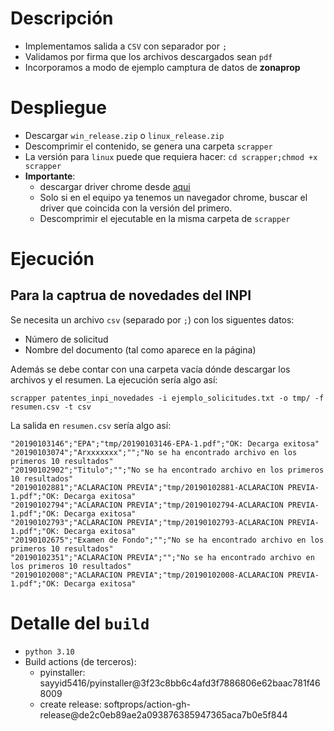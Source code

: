 # Descripción

* Implementamos salida a `CSV` con separador por `;`
* Validamos por firma que los archivos descargados sean `pdf`
* Incorporamos a modo de ejemplo camptura de datos de **zonaprop**

# Despliegue

* Descargar `win_release.zip` o `linux_release.zip`
* Descomprimir el contenido, se genera una carpeta `scrapper`
* La versión para `linux` puede que requiera hacer: `cd scrapper;chmod +x scrapper`
* **Importante**:
    - descargar driver chrome desde [aqui][chrome]
    - Solo si en el equipo ya tenemos un navegador chrome, buscar el driver que
      coincida con la versión del primero.
    - Descomprimir el ejecutable en la misma carpeta de `scrapper`


# Ejecución

## Para la captrua de novedades del **INPI**

Se necesita un archivo `csv` (separado por `;`) con los siguentes datos:

* Número de solicitud
* Nombre del documento (tal como aparece en la página)

Además se debe contar con una carpeta vacía dónde descargar los archivos y el
resumen. La ejecución sería algo así:

    scrapper patentes_inpi_novedades -i ejemplo_solicitudes.txt -o tmp/ -f resumen.csv -t csv

La salida en `resumen.csv` sería algo así:

    "20190103146";"EPA";"tmp/20190103146-EPA-1.pdf";"OK: Decarga exitosa"
    "20190103074";"Arxxxxxxx";"";"No se ha encontrado archivo en los primeros 10 resultados"
    "20190102902";"Titulo";"";"No se ha encontrado archivo en los primeros 10 resultados"
    "20190102881";"ACLARACION PREVIA";"tmp/20190102881-ACLARACION PREVIA-1.pdf";"OK: Decarga exitosa"
    "20190102794";"ACLARACION PREVIA";"tmp/20190102794-ACLARACION PREVIA-1.pdf";"OK: Decarga exitosa"
    "20190102793";"ACLARACION PREVIA";"tmp/20190102793-ACLARACION PREVIA-1.pdf";"OK: Decarga exitosa"
    "20190102675";"Examen de Fondo";"";"No se ha encontrado archivo en los primeros 10 resultados"
    "20190102351";"ACLARACION PREVIA";"";"No se ha encontrado archivo en los primeros 10 resultados"
    "20190102008";"ACLARACION PREVIA";"tmp/20190102008-ACLARACION PREVIA-1.pdf";"OK: Decarga exitosa"


# Detalle del `build`

* `python 3.10`
*  Build actions (de terceros):
   - pyinstaller: sayyid5416/pyinstaller@3f23c8bb6c4afd3f7886806e62baac781f468009
   - create release: softprops/action-gh-release@de2c0eb89ae2a093876385947365aca7b0e5f844

[chrome]: https://chromedriver.chromium.org/downloads
